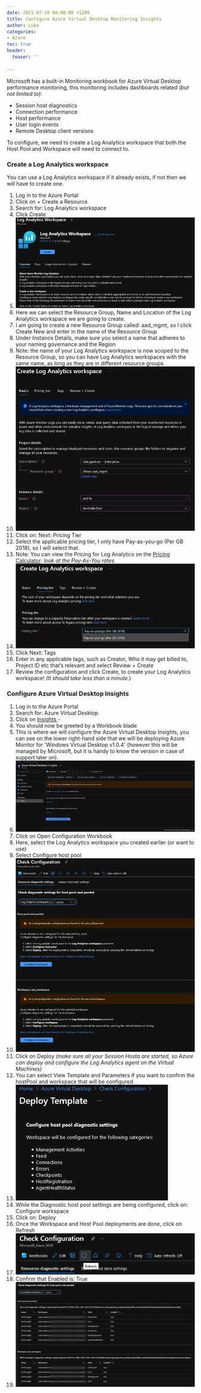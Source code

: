 ```yaml
---
date: 2021-07-10 00:00:00 +1200
title: Configure Azure Virtual Desktop Monitoring Insights
author: Luke
categories:
- Azure
toc: true
header:
  teaser: ''

---
```

Microsoft has a built-in Monitoring workbook for Azure Virtual Desktop performance monitoring, this monitoring includes dashboards related _(but not limited to)_:

* Session host diagnostics
* Connection performance
* Host performance
* User login events
* Remote Desktop client versions

To configure, we need to create a Log Analytics workspace that both the Host Pool and Workspace will need to connect to.

### Create a Log Analytics workspace

You can use a Log Analytics workspace if it already exists, if not then we will have to create one.

 1. Log in to the Azure Portal
 2. Click on + Create a Resource
 3. Search for: Log Analytics workspace
 4. Click Create
 5. ![](/uploads/azportal_loganalyticsworkspace.png)
 6. Here we can select the Resource Group, Name and Location of the Log Analytics workspace we are going to create.
 7. I am going to create a new Resource Group called: aad_mgmt, so I click Create New and enter in the name of the Resource Group
 8. Under Instance Details, make sure you select a name that adheres to your naming governance and the Region
 9. Note: the name of your Log Analytics workspace is now scoped to the Resource Group, so you can have Log Analytics workspaces with the same name, as long as they are in different resource groups.
10. ![](/uploads/azportal_createloganalyticsworkspace.png)
11. Click on: Next: Pricing Tier
12. Select the applicable pricing tier, I only have Pay-as-you-go (Per GB 2018), so I will select that.
13. Note: You can view the Pricing for Log Analytics on the [Pricing Calculator](https://azure.microsoft.com/en-us/pricing/details/monitor/, "Azure Pricing Calculator - Azure Monitor"):  _look at the Pay-As-You rates._
14. ![](/uploads/azportal_createloganalyticsworkspacepricing.png)
15. Click Next: Tags
16. Enter in any applicable tags, such as Creator, Who it may get billed to, Project ID etc that’s relevant and select Review + Create
17. Review the configuration and click Create, to create your Log Analytics workspace! _(It should take less than a minute._)

### Configure Azure Virtual Desktop Insights

 1. Log in to the Azure Portal
 2. Search for: Azure Virtual Desktop
 3. Click on [Insights ](https://portal.azure.com/#blade/Microsoft_Azure_WVD/WvdManagerMenuBlade/insights "Azure Virtual Desktop - Insights")-
 4. You should now be greeted by a Workbook blade
 5. This is where we will configure the Azure Virtual Desktop Insights, you can see on the lower right-hand side that we will be deploying Azure Monitor for 'Windows Virtual Desktop v1.0.4' (however this will be managed by Microsoft, but it is handy to know the version in case of support later on).
 6. ![](/uploads/azportal_azurevirtualdesktop_insights.png)
 7. Click on Open Configuration Workbook
 8. Here, select the Log Analytics workspace you created earlier (or want to use)
 9. Select Configure host pool
10. ![](/uploads/azportal_azurevirtualdesktopcheckconfiguration.png)
11. Click on Deploy _(make sure all your Session Hosta are started, so Azure can deploy and configure the Log Analytics agent on the Virtual Machines)_
12. You can select View Template and Parameters if you want to confirm the hostPool and workspace that will be configured.
13. ![](/uploads/azportal_azurevirtualdesktophostpooldeploy.png)
14. While the Diagnostic host pool settings are being configured, click on: Configure workspace
15. Click on: Deploy
16. Once the Workspace and Host Pool deployments are done, click on Refresh
17. ![](/uploads/azportal_azurevirtualdesktopcheckconfigrefresh.png)
18. Confirm that Enabled is: True
19. ![](/uploads/azportal_azurevirtualdesktopcheckconfig.png)